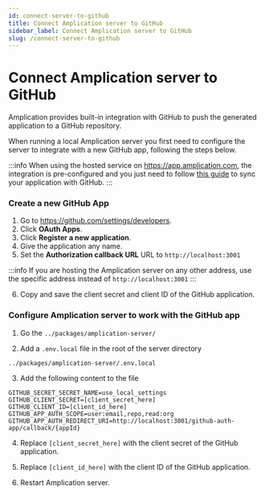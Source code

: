 ```yaml
---
id: connect-server-to-github
title: Connect Amplication server to GitHub
sidebar_label: Connect Amplication server to GitHub
slug: /connect-server-to-github
---
```


# Connect Amplication server to GitHub

Amplication provides built-in integration with GitHub to push the generated application to a GitHub repository.

When running a local Amplication server you first need to configure the server to integrate with a new GitHub app, following the steps below.

:::info
When using the hosted service on https://app.amplication.com, the integration is pre-configured and you just need to follow [this guide](/docs/sync-with-github) to sync your application with GitHub.
:::

### Create a new GitHub App

1. Go to https://github.com/settings/developers.
2. Click **OAuth Apps**.
3. Click **Register a new application**.
4. Give the application any name.
5. Set the **Authorization callback URL** URL to `http://localhost:3001`

:::info
If you are hosting the Amplication server on any other address, use the specific address instead of `http://localhost:3001`
:::

6. Copy and save the client secret and client ID of the GitHub application.

### Configure Amplication server to work with the GitHub app

1. Go the `../packages/amplication-server/`

2. Add a `.env.local` file in the root of the server directory

```
../packages/amplication-server/.env.local
```

3. Add the following content to the file

```
GITHUB_SECRET_SECRET_NAME=use_local_settings
GITHUB_CLIENT_SECRET=[client_secret_here]
GITHUB_CLIENT_ID=[client_id_here]
GITHUB_APP_AUTH_SCOPE=user:email,repo,read:org
GITHUB_APP_AUTH_REDIRECT_URI=http://localhost:3001/github-auth-app/callback/{appId}
```

4. Replace `[client_secret_here]` with the client secret of the GitHub application.
5. Replace `[client_id_here]` with the client ID of the GitHub application.

6. Restart Amplication server.
